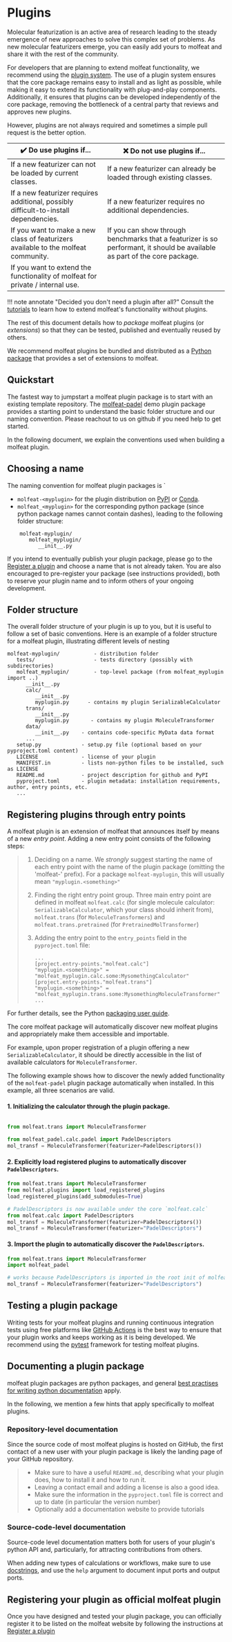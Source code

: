 # Plugins

Molecular featurization is an active area of research leading to the steady emergence of new approaches to solve this complex set of problems. As new molecular featurizers emerge, you can easily add yours to molfeat and share it with the rest of the community.

For developers that are planning to extend molfeat functionality, we recommend using the [plugin system](https://packaging.python.org/en/latest/guides/creating-and-discovering-plugins/). The use of a plugin system ensures that the core package remains easy to install and as light as possible, while making it easy to extend its functionality with plug-and-play components. Additionally, it ensures that plugins can be developed independently of the core package, removing the bottleneck of a central party that reviews and approves new plugins.

However, plugins are not always required and sometimes a simple pull request is the better option. 

| :heavy_check_mark: **Do** use plugins if...                                          | :x: **Do not** use plugins if...                                                                                           |
| ------------------------------------------------------------------------------------ | -------------------------------------------------------------------------------------------------------------------------- |
| If a new featurizer can not be loaded by current classes.                            | If a new featurizer can already be loaded through existing classes.                                                        |
| If a new featurizer requires additional, possibly difficult-to-install dependencies. | If a new featurizer requires no additional dependencies.                                                                   |
| If you want to make a new class of featurizers available to the molfeat community.   | If you can show through benchmarks that a featurizer is so performant, it should be available as part of the core package. |
| If you want to extend the functionality of molfeat for private / internal use.       |                                                                                                                            |


!!! note annotate "Decided you don't need a plugin after all?"
    Consult the [tutorials](../tutorials/add_your_own.ipynb) to learn how to extend molfeat's functionality without plugins.

The rest of this document details how to *package* molfeat plugins (or _extensions_) so that they can be tested, published and eventually reused by others. 

We recommend molfeat plugins be bundled and distributed as a [Python package](https://docs.python.org/3/tutorial/modules.html#packages) that provides a set of extensions to molfeat.

## Quickstart

The fastest way to jumpstart a molfeat plugin package is to start with an existing template repository.
The [molfeat-padel](https://github.com/datamol-io/molfeat-padel) demo plugin package provides a starting point to understand the basic folder structure and our naming convention. Please reachout to us on github if you need help to get started.

In the following document, we explain the conventions used when building a molfeat plugin.

## Choosing a name

The naming convention for molfeat plugin packages is `

- `molfeat-<myplugin>` for the plugin distribution on [PyPI](https://pypi.python.org) or [Conda](https://docs.conda.io/en/latest/).
- `molfeat_<myplugin>` for the corresponding python package (since python package names cannot contain dashes), leading to the following folder structure:

```
    molfeat-myplugin/
       molfeat_myplugin/
          __init__.py
```

If you intend to eventually publish your plugin package, please go to the [Register a plugin](./register-plugin.md) and choose a name that is not already taken. You are also encouraged to pre-register your package (see instructions provided), both to reserve your plugin name and to inform others of your ongoing development.

## Folder structure

The overall folder structure of your plugin is up to you, but it is
useful to follow a set of basic conventions. Here is an example of a
folder structure for a molfeat plugin, illustrating different levels of
nesting

    molfeat-myplugin/           - distribution folder
       tests/                   - tests directory (possibly with subdirectories)
       molfeat_myplugin/        - top-level package (from molfeat_myplugin import ..)
          __init__.py
          calc/
             __init__.py
             myplugin.py      - contains my plugin SerializableCalculator
          trans/
             __init__.py
             myplugin.py       - contains my plugin MoleculeTransformer
          data/
             __init__.py    - contains code-specific MyData data format
          ...
       setup.py             - setup.py file (optional based on your pyproject.toml content)
       LICENSE              - license of your plugin
       MANIFEST.in          - lists non-python files to be installed, such as LICENSE
       README.md            - project description for github and PyPI
       pyproject.toml       - plugin metadata: installation requirements, author, entry points, etc.
       ...


## Registering plugins through entry points

A molfeat plugin is an extension of molfeat that announces itself by means of a new *entry point*. Adding a new entry point consists of the following steps:

> 1.  Deciding on a name. We *strongly* suggest starting the name of each
>     entry point with the name of the plugin package (omitting the
>     'molfeat-' prefix). For a package `molfeat-myplugin`, this will
>     usually mean `"myplugin.<something>"`
>
> 2.  Finding the right entry point group. Three main entry point are defined in molfeat `molfeat.calc` (for single molecule calculator: `SerializableCalculator`, which your class should inherit from), `molfeat.trans` (for `MoleculeTransformers`) and `molfeat.trans.pretrained` (for `PretrainedMolTransformer`)
>
> 3.  Adding the entry point to the `entry_points` field in the
>     `pyproject.toml` file:
>
>         ...
>         [project.entry-points."molfeat.calc"]
>         "myplugin.<something>" = "molfeat_myplugin.calc.some:MysomethingCalculator"
>         [project.entry-points."molfeat.trans"]
>         "myplugin.<something>" = "molfeat_myplugin.trans.some:MysomethingMoleculeTransformer"
>         ...


For further details, see the Python [packaging user guide](https://packaging.python.org/en/latest/tutorials/packaging-projects/).


The core molfeat package will automatically discover new molfeat plugins and appropriately make them accessible and importable. 

For example, upon proper registration of a plugin offering a new `SerializableCalculator`, it should be directly accessible in the list of available calculators for `MoleculeTransformer`.

The following example shows how to discover the newly added functionality of the `molfeat-padel` plugin package automatically when installed. 
In this example, all three scenarios are valid.

#### 1. Initializing the calculator through the plugin package.

```python

from molfeat.trans import MoleculeTransformer

from molfeat_padel.calc.padel import PadelDescriptors
mol_transf = MoleculeTransformer(featurizer=PadelDescriptors())
```

#### 2. Explicitly load registered plugins to automatically discover `PadelDescriptors`.

```python
from molfeat.trans import MoleculeTransformer
from molfeat.plugins import load_registered_plugins
load_registered_plugins(add_submodules=True)

# PadelDescriptors is now available under the core `molfeat.calc`
from molfeat.calc import PadelDescriptors
mol_transf = MoleculeTransformer(featurizer=PadelDescriptors())
mol_transf = MoleculeTransformer(featurizer="PadelDescriptors")
```

#### 3. Import the plugin to automatically discover the `PadelDescriptors`.

```python
from molfeat.trans import MoleculeTransformer
import molfeat_padel

# works because PadelDescriptors is imported in the root init of molfeat_padel
mol_transf = MoleculeTransformer(featurizer="PadelDescriptors")
```


## Testing a plugin package

Writing tests for your molfeat plugins and running continuous integration
tests using free platforms like [GitHub
Actions](https://github.com/features/actions) is the best way to ensure
that your plugin works and keeps working as it is being developed. We
recommend using the [pytest](https://pytest.org) framework for testing molfeat plugins.


## Documenting a plugin package

molfeat plugin packages are python packages, and general [best practises
for writing python documentation](https://docs.python-guide.org/writing/documentation/) apply.

In the following, we mention a few hints that apply specifically to molfeat plugins.

### Repository-level documentation

Since the source code of most molfeat plugins is hosted on GitHub, the
first contact of a new user with your plugin package is likely the
landing page of your GitHub repository.

> -   Make sure to have a useful `README.md`, describing what your
>     plugin does, how to install it and how to run it.
> -   Leaving a contact email and adding a license is also a good idea.
> -   Make sure the information in the `pyproject.toml` file is correct
>     and up to date (in particular the version number)
> -   Optionally add a documentation website to provide tutorials

### Source-code-level documentation

Source-code level documentation matters both for users of your
plugin's python API and, particularly, for attracting contributions
from others.

When adding new types of calculations or workflows, make sure to use
[docstrings](https://www.python.org/dev/peps/pep-0257/#what-is-a-docstring),
and use the `help` argument to document input ports and output ports.


## Registering your plugin as official molfeat plugin

Once you have designed and tested your plugin package, you can officially register it to be listed on the molfeat
website by following the instructions at [Register a plugin](./register-plugin.md) 


